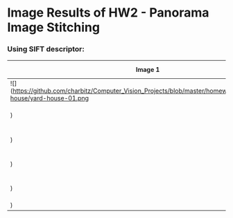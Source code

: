 # Image Results of HW2 - Panorama Image Stitching

### Using SIFT descriptor:
<!-- 
![]()   |  ![]()
:-------------------------:|:-------------------------:
![]()   |  ![]()
:-------------------------:|:-------------------------:
![]() -->


| Image 1 | Image 2 | Image 3 | Image 4 | Image 5 |
|---------|---------|---------|---------|---------|
| ![](https://github.com/charbitz/Computer_Vision_Projects/blob/master/homework_2/dataset/yard-house/yard-house-01.png
)   | ![](https://github.com/charbitz/Computer_Vision_Projects/blob/master/homework_2/dataset/yard-house/yard-house-02.png
)   | ![](https://github.com/charbitz/Computer_Vision_Projects/blob/master/homework_2/dataset/yard-house/yard-house-03.png
)   | ![](https://github.com/charbitz/Computer_Vision_Projects/blob/master/homework_2/dataset/yard-house/yard-house-04.png
)   | ![](https://github.com/charbitz/Computer_Vision_Projects/blob/master/homework_2/dataset/yard-house/yard-house-05.png
)   |

